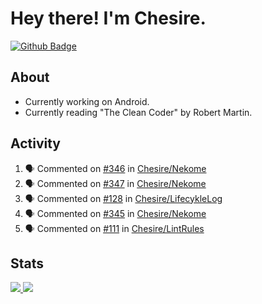 # Hey there! I'm Chesire.

[![Github Badge](https://img.shields.io/badge/-Github-000?style=flat-square&logo=Github&logoColor=white&link=https://github.com/chesire)](https://github.com/chesire)

## About
<!-- Uses https://github.com/Chesire/natemoo-re -->
* Currently working on Android.
* Currently reading "The Clean Coder" by Robert Martin.
<!--
* Currently listening to: 
<a href="https://natemoo-re-iirbxe7wf.vercel.app/now-playing?open">
    <img src="https://natemoo-re-iirbxe7wf.vercel.app/now-playing" width="256" height="64" alt="Now Playing">
</a>  
-->

## Activity
<!-- Uses https://github.com/jamesgeorge007/github-activity-readme -->
<!--START_SECTION:activity-->
1. 🗣 Commented on [#346](https://github.com/Chesire/Nekome/issues/346) in [Chesire/Nekome](https://github.com/Chesire/Nekome)
2. 🗣 Commented on [#347](https://github.com/Chesire/Nekome/issues/347) in [Chesire/Nekome](https://github.com/Chesire/Nekome)
3. 🗣 Commented on [#128](https://github.com/Chesire/LifecykleLog/issues/128) in [Chesire/LifecykleLog](https://github.com/Chesire/LifecykleLog)
4. 🗣 Commented on [#345](https://github.com/Chesire/Nekome/issues/345) in [Chesire/Nekome](https://github.com/Chesire/Nekome)
5. 🗣 Commented on [#111](https://github.com/Chesire/LintRules/issues/111) in [Chesire/LintRules](https://github.com/Chesire/LintRules)
<!--END_SECTION:activity-->

## Stats
<a href="https://github-readme-stats.vercel.app/api/top-langs/?username=chesire&theme=tokyonight">
    <img src="https://github-readme-stats.vercel.app/api/top-langs/?username=chesire&layout=compact&theme=tokyonight" >
</a>
<a href="https://github-readme-stats.vercel.app/api?username=chesire&show_icons=true&theme=tokyonight">
    <img src="https://github-readme-stats.vercel.app/api?username=chesire&show_icons=true&theme=tokyonight" >
</a>  
